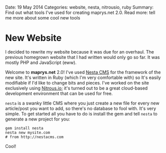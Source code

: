 Date: 19 May 2014
Categories: website, nesta, nitrousio, ruby
Summary: Find out what tools I've used for creating maprys.net 2.0.
Read more: tell me more about some cool new tools

# New Website

I decided to rewrite my website because it was due for an overhaul. The previous homegrown website that I had written would only go so far. It was mostly PHP and JavaScript (eww).

Welcome to **maprys.net** 2.0! I've used [Nesta CMS](http://nestacms.com) for the framework of the new site. It's written in Ruby (which I'm very comfortable with) so It's easily modifiable if I'd like to change bits and pieces.  I've worked on the site exclusively using [Nitrous.io](https://www.nitrous.io/join/Ne4RmyEvhD8?utm_source=nitrous.io&utm_medium=copypaste&utm_campaign=referral); it's turned out to be a great cloud-based development environment that can be used for free.

`nesta` is a swanky little CMS where you just create a new file for every new article/post you want to add, so there's no database to fool with. It's very simple. To get started all you have to do is install the gem and tell `nesta` to generate a new project for you:

```
gem install nesta
nesta new mysite.com
# from http://nestacms.com
```

Cool!
